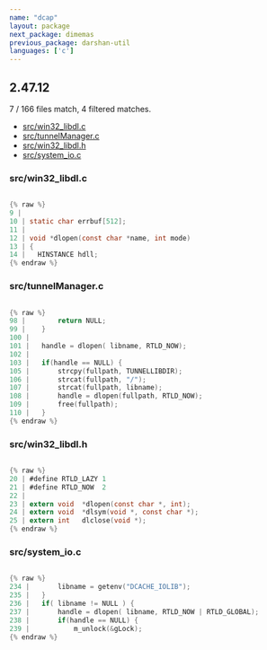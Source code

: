 ```yaml
---
name: "dcap"
layout: package
next_package: dimemas
previous_package: darshan-util
languages: ['c']
---
```

## 2.47.12
7 / 166 files match, 4 filtered matches.

 - [src/win32_libdl.c](#srcwin32_libdlc)
 - [src/tunnelManager.c](#srctunnelmanagerc)
 - [src/win32_libdl.h](#srcwin32_libdlh)
 - [src/system_io.c](#srcsystem_ioc)

### src/win32_libdl.c

```c

{% raw %}
9 | 
10 | static char errbuf[512];
11 | 
12 | void *dlopen(const char *name, int mode)
13 | {
14 |   HINSTANCE hdll;
{% endraw %}

```
### src/tunnelManager.c

```c

{% raw %}
98 | 		return NULL;
99 | 	}
100 | 
101 | 	handle = dlopen( libname, RTLD_NOW);
102 | 		
103 | 	if(handle == NULL) {
105 | 		strcpy(fullpath, TUNNELLIBDIR);
106 | 		strcat(fullpath, "/");
107 | 		strcat(fullpath, libname);
108 | 		handle = dlopen(fullpath, RTLD_NOW);
109 | 		free(fullpath);
110 | 	}
{% endraw %}

```
### src/win32_libdl.h

```c

{% raw %}
20 | #define RTLD_LAZY 1
21 | #define RTLD_NOW  2
22 | 
23 | extern void  *dlopen(const char *, int);
24 | extern void  *dlsym(void *, const char *);
25 | extern int   dlclose(void *);
{% endraw %}

```
### src/system_io.c

```c

{% raw %}
234 | 		libname = getenv("DCACHE_IOLIB");
235 | 	}
236 | 	if( libname != NULL ) {
237 | 		handle = dlopen( libname, RTLD_NOW | RTLD_GLOBAL);
238 | 		if(handle == NULL) {
239 | 			m_unlock(&gLock);
{% endraw %}

```
